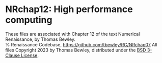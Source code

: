 # NRchap12: High performance computing
These files are associated with Chapter 12 of the text Numerical Renaissance, by Thomas Bewley.<BR>
% Renaissance Codebase, https://github.com/tbewley/RC/NRchap07
All files Copyright 2023 by Thomas Bewley, distributed under the <a href="https://github.com/tbewley/RC/blob/main/LICENSE">BSD 3-Clause License</a>.

